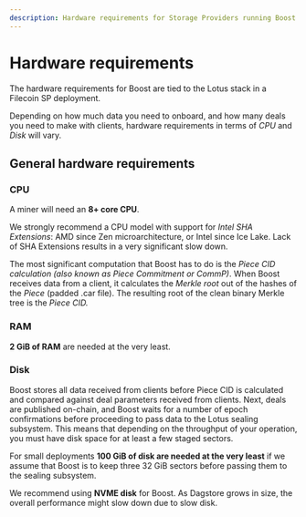 ```yaml
---
description: Hardware requirements for Storage Providers running Boost
---
```


# Hardware requirements

The hardware requirements for Boost are tied to the Lotus stack in a Filecoin SP deployment.

Depending on how much data you need to onboard, and how many deals you need to make with clients, hardware requirements in terms of _CPU_ and _Disk_ will vary.

## General hardware requirements

### CPU

A miner will need an **8+ core CPU**.

We strongly recommend a CPU model with support for _Intel SHA Extensions_: AMD since Zen microarchitecture, or Intel since Ice Lake. Lack of SHA Extensions results in a very significant slow down.

The most significant computation that Boost has to do is the _Piece CID calculation (also known as Piece Commitment or CommP)_. When Boost receives data from a client, it calculates the _Merkle root_ out of the hashes of the _Piece_ (padded .car file). The resulting root of the clean binary Merkle tree is the _Piece CID._

### RAM

**2 GiB of RAM** are needed at the very least.

### Disk

Boost stores all data received from clients before Piece CID is calculated and compared against deal parameters received from clients. Next, deals are published on-chain, and Boost waits for a number of epoch confirmations before proceeding to pass data to the Lotus sealing subsystem. This means that depending on the throughput of your operation, you must have disk space for at least a few staged sectors.

For small deployments **100 GiB of disk are needed at the very least** if we assume that Boost is to keep three 32 GiB sectors before passing them to the sealing subsystem.

We recommend using **NVME disk** for Boost. As Dagstore grows in size, the overall performance might slow down due to slow disk.

